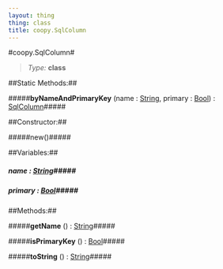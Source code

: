```yaml
---
layout: thing
thing: class
title: coopy.SqlColumn
---
```

#coopy.SqlColumn#



> *Type:* **class**


##Static Methods:##


#####**byNameAndPrimaryKey** (name : <a href="../String.html" class="type">String</a>, primary : <a href="../Bool.html" class="type">Bool</a>) : <a href="../coopy/SqlColumn.html" class="type">SqlColumn</a>#####



##Constructor:##

#####new()#####



##Variables:##

##### **name**  : <a href="../String.html" class="type">String</a>#####



##### **primary**  : <a href="../Bool.html" class="type">Bool</a>#####



##Methods:##


#####**getName** () : <a href="../String.html" class="type">String</a>#####




#####**isPrimaryKey** () : <a href="../Bool.html" class="type">Bool</a>#####




#####**toString** () : <a href="../String.html" class="type">String</a>#####




